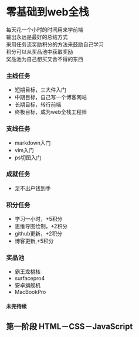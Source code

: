 零基础到web全栈
===

每天花一个小时的时间用来学前端<br>
输出永远是最好的总结方式<br>
采用任务流奖励积分的方法来鼓励自己学习<br>
积分可以从奖品池中获取奖励<br>
奖品池为自己想买又舍不得的东西<br>
### 主线任务
* 短期目标，三大件入门
* 中期目标，自己写一个博客网站
* 长期目标，转行前端
* 终极目标，成为web全栈工程师<br>
### 支线任务
* markdown入门
* vim入门
* ps切图入门<br>
### 成就任务
* 足不出户钱到手<br>
### 积分任务
* 学习一小时，+5积分
* 思维导图绘制，+2积分
* github更新，+2积分
* 博客更新,+5积分<br>

### 奖品池
* 霸王龙桃核
* surfacepro4
* 安卓旗舰机
* MacBookPro<br>
#### 未完待续<br>
## 第一阶段 HTML－CSS－JavaScript
